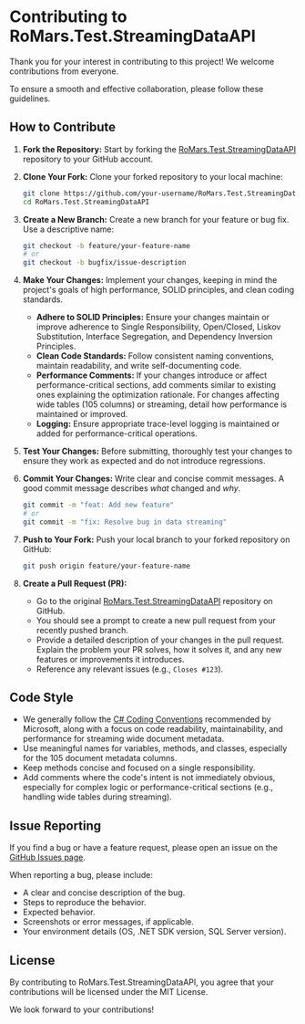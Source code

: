 # Contributing to RoMars.Test.StreamingDataAPI

Thank you for your interest in contributing to this project! We welcome contributions from everyone.

To ensure a smooth and effective collaboration, please follow these guidelines.

## How to Contribute

1.  **Fork the Repository:** Start by forking the [RoMars.Test.StreamingDataAPI](https://github.com/yourusername/RoMars.Test.StreamingDataAPI) repository to your GitHub account.

2.  **Clone Your Fork:** Clone your forked repository to your local machine:
    ```bash
    git clone https://github.com/your-username/RoMars.Test.StreamingDataAPI.git
    cd RoMars.Test.StreamingDataAPI
    ```

3.  **Create a New Branch:** Create a new branch for your feature or bug fix. Use a descriptive name:
    ```bash
    git checkout -b feature/your-feature-name 
    # or
    git checkout -b bugfix/issue-description
    ```

4.  **Make Your Changes:** Implement your changes, keeping in mind the project's goals of high performance, SOLID principles, and clean coding standards.

    *   **Adhere to SOLID Principles:** Ensure your changes maintain or improve adherence to Single Responsibility, Open/Closed, Liskov Substitution, Interface Segregation, and Dependency Inversion Principles.
    *   **Clean Code Standards:** Follow consistent naming conventions, maintain readability, and write self-documenting code.
    *   **Performance Comments:** If your changes introduce or affect performance-critical sections, add comments similar to existing ones explaining the optimization rationale. For changes affecting wide tables (105 columns) or streaming, detail how performance is maintained or improved.
    *   **Logging:** Ensure appropriate trace-level logging is maintained or added for performance-critical operations.

5.  **Test Your Changes:** Before submitting, thoroughly test your changes to ensure they work as expected and do not introduce regressions.

6.  **Commit Your Changes:** Write clear and concise commit messages. A good commit message describes *what* changed and *why*.
    ```bash
    git commit -m "feat: Add new feature"
    # or
    git commit -m "fix: Resolve bug in data streaming"
    ```

7.  **Push to Your Fork:** Push your local branch to your forked repository on GitHub:
    ```bash
    git push origin feature/your-feature-name
    ```

8.  **Create a Pull Request (PR):**
    *   Go to the original [RoMars.Test.StreamingDataAPI](https://github.com/yourusername/RoMars.Test.StreamingDataAPI) repository on GitHub.
    *   You should see a prompt to create a new pull request from your recently pushed branch.
    *   Provide a detailed description of your changes in the pull request. Explain the problem your PR solves, how it solves it, and any new features or improvements it introduces.
    *   Reference any relevant issues (e.g., `Closes #123`).

## Code Style

*   We generally follow the [C# Coding Conventions](https://learn.microsoft.com/en-us/dotnet/csharp/fundamentals/coding-style/coding-conventions) recommended by Microsoft, along with a focus on code readability, maintainability, and performance for streaming wide document metadata.
*   Use meaningful names for variables, methods, and classes, especially for the 105 document metadata columns.
*   Keep methods concise and focused on a single responsibility.
*   Add comments where the code's intent is not immediately obvious, especially for complex logic or performance-critical sections (e.g., handling wide tables during streaming).

## Issue Reporting

If you find a bug or have a feature request, please open an issue on the [GitHub Issues page](https://github.com/yourusername/RoMars.Test.StreamingDataAPI/issues).

When reporting a bug, please include:
*   A clear and concise description of the bug.
*   Steps to reproduce the behavior.
*   Expected behavior.
*   Screenshots or error messages, if applicable.
*   Your environment details (OS, .NET SDK version, SQL Server version).

## License

By contributing to RoMars.Test.StreamingDataAPI, you agree that your contributions will be licensed under the MIT License.

We look forward to your contributions!
